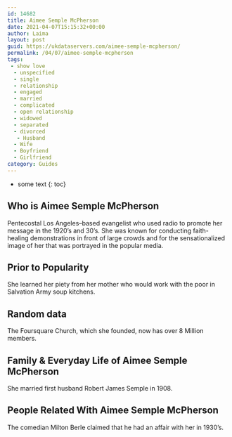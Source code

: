 ```yaml
---
id: 14682
title: Aimee Semple McPherson
date: 2021-04-07T15:15:32+00:00
author: Laima
layout: post
guid: https://ukdataservers.com/aimee-semple-mcpherson/
permalink: /04/07/aimee-semple-mcpherson
tags:
 - show love
  - unspecified
  - single
  - relationship
  - engaged
  - married
  - complicated
  - open relationship
  - widowed
  - separated
  - divorced
   - Husband
  - Wife
  - Boyfriend
  - Girlfriend
category: Guides
---
```


* some text
{: toc}


## Who is Aimee Semple McPherson
                  
                  
                  
Pentecostal Los Angeles–based evangelist who used radio to promote her message in the 1920&#8217;s and 30&#8217;s. She was known for conducting faith-healing demonstrations in front of large crowds and for the sensationalized image of her that was portrayed in the popular media.
                  
              
            
              
            
                
                
                
## Prior to Popularity
                  
                  
                  
She learned her piety from her mother who would work with the poor in Salvation Army soup kitchens.
                  
              
            
              
            
                
                
                
## Random data
                  
                  
                  
The Foursquare Church, which she founded, now has over 8 Million members.
                  
              
            
              
            
                
                
                
## Family & Everyday Life of Aimee Semple McPherson
                  
                  
                  
She married first husband Robert James Semple in 1908.
                  
              
            
              
            
                
                
                
## People Related With Aimee Semple McPherson
                  
                  
                  
The comedian Milton Berle claimed that he had an affair with her in 1930&#8217;s.
                  
              
            
              
            
                
              
            
              
              
            
            
              
            
          
          
          